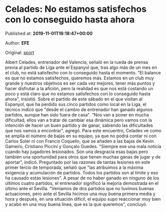 
# Celades: No estamos satisfechos con lo conseguido hasta ahora

Published at: **2019-11-01T16:18:47+00:00**

Author: **EFE**

Original: [sport](https://www.sport.es/es/noticias/valencia/celades-estamos-satisfechos-con-conseguido-hasta-ahora-7710529)

Albert Celades, entrenador del Valencia, señaló en la rueda de prensa previa al partido de Liga ante el Espanyol que, tras algo más de un mes en el club, no está satisfecho con lo conseguido hasta el momento.
"El balance es que no estamos satisfechos, queremos más. Estamos en un club muy grande y nuestros objetivos es ser cada vez mejores, tener más puntos y hacer disfrutar a la afición, pero la realidad es que nos está costando un poco y está claro que no estamos satisfechos con lo conseguido hasta ahora", insistió.
Sobre el partido de este sábado en el que visitan al Espanyol, que ha perdido sus cinco partidos como local en la Liga, el técnico indicó que "desde el cambio de entrenador han ganado algunos partidos, aunque han sido fuera de casa".
"Nos van a poner en mucha dificultad, ellos van a tratar de cambiar esa dinámica pero vamos con la intención de hacer un buen partido y de ganar, sabiendo las dificultades que nos vamos a encontrar", agregó.
Para este encuentro, Celades ve como se amplía el número de bajas en su equipo, ya que no podrá contar ni con Carlos Soler ni con Francis Coquelin, que se añaden a las bajas de Kevin Gameiro, Cristiano Piccini y Gonçalo Guedes.
"Siempre ese una mala noticia cuando hay jugadores lesionados. Son una desgracia esas bajas pero también una oportunidad para otros que tienen muchas ganas de jugar y de aportar", indicó.
Preguntado por las razones de tantas lesiones en este primer tercio de temporada, señaló que "las atribuimos a la máxima exigencia y acumulación de partidos. Todos los partidos son al límite y eso ha causado estas lesiones".
A pesar de no haber ganado en ninguno de los últimos cuatro partidos, el entrenador significó la mejoría demostrada en el último ante el Sevilla.
"Veníamos de dos partidos que no tuvimos buenas actuaciones, pero ante el Sevilla hicimos una muy buena primera media y hora y después, en una situación difícil, el equipo supo reaccionar muy bien y acabó en una muy buena línea, que es la que queremos", concluyó.
